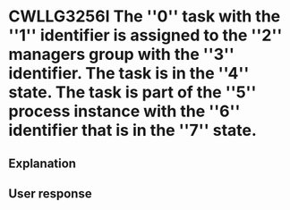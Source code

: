 # CWLLG3256I The ''0'' task with the ''1'' identifier is assigned to the ''2'' managers group with the ''3'' identifier. The task is in the ''4'' state. The task is part of the ''5'' process instance with the ''6'' identifier that is in the ''7'' state.

## Explanation

## User response